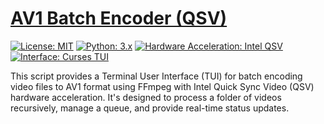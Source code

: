 # [AV1 Batch Encoder (QSV)](ffmpeg/av1_enc/av1_enc.md)

[![License: MIT](https://img.shields.io/badge/License-MIT-yellow.svg)](https://opensource.org/licenses/MIT)
[![Python: 3.x](https://img.shields.io/badge/Python-3.x-blue.svg)](https://www.python.org/downloads/)
[![Hardware Acceleration: Intel QSV](https://img.shields.io/badge/Hardware%20Acceleration-Intel%20QSV-orange.svg)](#)
[![Interface: Curses TUI](https://img.shields.io/badge/Interface-Curses%20TUI-lightgrey.svg)](#)

This script provides a Terminal User Interface (TUI) for batch encoding video files to AV1 format using FFmpeg with Intel Quick Sync Video (QSV) hardware acceleration. It's designed to process a folder of videos recursively, manage a queue, and provide real-time status updates.

